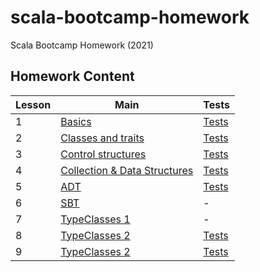 # scala-bootcamp-homework
Scala Bootcamp Homework (2021)

## Homework Content 

| Lesson | Main                                                                             | Tests                                                                             |
| ------ | -------------------------------------------------------------------------------- | ----------------------------------------------------------------------            |
| 1      | [Basics](src/main/scala/com/bootcamp/basics/Basics.scala)                        | [Tests](src/test/scala/com/bootcamp/basics/BasicsSpec.scala)                      |
| 2      | [Classes and traits](src/main/scala/com/bootcamp/basics/ClassesAndTraits.scala)  | [Tests](src/test/scala/com/bootcamp/basics/ClassesAndTraitsSpec.scala)            |
| 3      | [Control structures](src/main/scala/com/bootcamp/basics/ControlStructures.scala) | [Tests](src/test/scala/com/bootcamp/basics/ControlStructuresSpec.scala)           |
| 4      | [Collection & Data Structures](src/main/scala/com/bootcamp/collections)          | [Tests](src/test/scala/com/bootcamp/collections)                                  |
| 5      | [ADT](src/main/scala/com/bootcamp/adt/AlgebraicDataTypes.scala)                  | [Tests](src/test/scala/com/bootcamp/adt/AlgebraicDataTypesSpec.scala)             |
| 6      | [SBT](plugins/src/com/bootcamp/BulkySourcesPlugin.scala)                         | -                                                                                 |
| 7      | [TypeClasses 1](/src/main/scala/com/bootcamp/implicits/TypeClassTask.scala)      | -                                                                                 |
| 8      | [TypeClasses 2](/src/main/scala/com/bootcamp/implicits/Implicits.scala)          | [Tests](src/test/scala/com/bootcamp/implicits/ImplicitsSpec.scala)                |
| 9      | [TypeClasses 2](/src/main/scala/com/bootcamp/error_handling/ErrorHandling.scala) | [Tests](src/test/scala/com/bootcamp/error_handling/ErrorHandlingSpec.scala)      ||